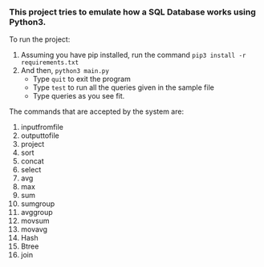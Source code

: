 ### This project tries to emulate how a SQL Database works using Python3. 
To run the project:
1. Assuming you have pip installed, run the command `pip3 install -r requirements.txt`
2. And then, `python3 main.py`
    - Type `quit` to exit the program
    - Type `test` to run all the queries given in the sample file
    - Type queries as you see fit.

The commands that are accepted by the system are:
1. inputfromfile
2. outputtofile
3. project
4. sort
5. concat
6. select
7. avg
8. max
9. sum
10. sumgroup
11. avggroup
12. movsum
13. movavg
14. Hash
15. Btree
16. join
